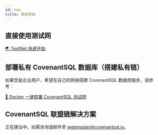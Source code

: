 ```yaml
---
id: nav
title: 使用导航
---
```


## 直接使用测试网
[🌏 TestNet 快速开始](./quickstart)

## 部署私有 CovenantSQL 数据库（搭建私有链）

如果您是企业用户，希望在自己的网络搭建 CovenantSQL 数据库服务，请参考：

[🔗 Docker 一键部署 CovenantSQL 测试网](./deployment)

## CovenantSQL 联盟链解决方案

正在建设中，如需咨询请邮件至 webmaster@covenantsql.io。
